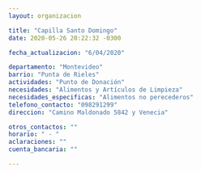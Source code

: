 ```yaml
---
layout: organizacion

title: "Capilla Santo Domingo"
date: 2020-05-26 20:22:32 -0300

fecha_actualizacion: "6/04/2020"

departamento: "Montevideo"
barrio: "Punta de Rieles"
actividades: "Punto de Donación"
necesidades: "Alimentos y Artículos de Limpieza"
necesidades_especificas: "Alimentos no perecederos"
telefono_contacto: "098291299"
direccion: "Camino Maldonado 5842 y Venecia"

otros_contactos: ""
horario: " - "
aclaraciones: ""
cuenta_bancaria: ""

---
```

